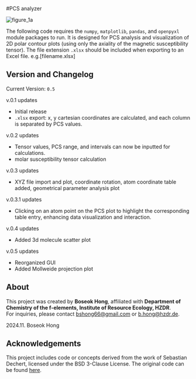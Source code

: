 #PCS analyzer

![figure_1a](https://github.com/user-attachments/assets/c9656b87-5b0e-4f2c-b010-bd238f86ab23)

The following code requires the `numpy`, `matplotlib`, `pandas`, and `openpyxl` module packages to run.
It is designed for PCS analysis and visualization of 2D polar contour plots (using only the axiality of the magnetic susceptibility tensor).
The file extension `.xlsx` should be included when exporting to an Excel file. e.g.[filename.xlsx]


 ## Version and Changelog
Current Version: `0.5`

v.0.1 updates
- Initial release
- `.xlsx` export: x, y cartesian coordinates are calculated, and each column is separated by PCS values.

v.0.2 updates
- Tensor values, PCS range, and intervals can now be inputted for calculations.
- molar susceptibility tensor calculation

v.0.3 updates
- XYZ file import and plot, coordinate rotation, atom coordinate table added, geometrical parameter analysis plot

v.0.3.1 updates
- Clicking on an atom point on the PCS plot to highlight the corresponding table entry, enhancing data visualization and interaction.

v.0.4 updates
- Added 3d molecule scatter plot
 
v.0.5 updates
- Reorganized GUI
- Added Mollweide projection plot


## About
This project was created by **Boseok Hong**, affiliated with **Department of Chemistry of the f-elements, Institute of Resource Ecology, HZDR**.  
For inquiries, please contact [bshong66@gmail.com](bshong66@gmail.com) or [b.hong@hzdr.de](b.hong@hzdr.de).

2024.11. Boseok Hong


 ## Acknowledgements
 This project includes code or concepts derived from the work of Sebastian Dechert, licensed under the BSD 3-Clause License. The original code can be found [here](https://github.com/radi0sus/xyz2tab).
